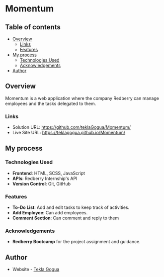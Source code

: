 # Momentum

## Table of contents

- [Overview](#overview)
  - [Links](#links)
  - [Features](#features)
- [My process](#my-process)
  - [Technologies Used](#technologies-used)
  - [Acknowledgements](#acknowledgements)
- [Author](#author)

## Overview

Momentum is a web application where the company Redberry can manage employees and the tasks delegated to them.

### Links

- Solution URL: https://github.com/teklaGogua/Momentum/
- Live Site URL: https://teklagogua.github.io/Momentum/

## My process

### Technologies Used

- **Frontend**: HTML, SCSS, JavaScript
- **APIs**: Redberry Internship's API
- **Version Control**: Git, GitHub

### Features

- **To-Do List**: Add and edit tasks to keep track of activities.
- **Add Employee**: Can add employees.
- **Comment Section**: Can comment and reply to them

### Acknowledgements

- **Redberry Bootcamp** for the project assignment and guidance.

## Author

- Website - [Tekla Gogua](https://github.com/teklaGogua)

